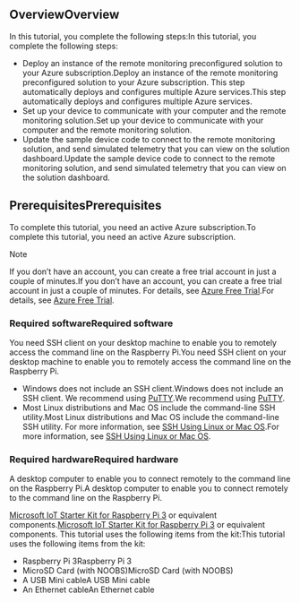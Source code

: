 ## <a name="overview"></a><span data-ttu-id="1649a-101">Overview</span><span class="sxs-lookup"><span data-stu-id="1649a-101">Overview</span></span>

<span data-ttu-id="1649a-102">In this tutorial, you complete the following steps:</span><span class="sxs-lookup"><span data-stu-id="1649a-102">In this tutorial, you complete the following steps:</span></span>

- <span data-ttu-id="1649a-103">Deploy an instance of the remote monitoring preconfigured solution to your Azure subscription.</span><span class="sxs-lookup"><span data-stu-id="1649a-103">Deploy an instance of the remote monitoring preconfigured solution to your Azure subscription.</span></span> <span data-ttu-id="1649a-104">This step automatically deploys and configures multiple Azure services.</span><span class="sxs-lookup"><span data-stu-id="1649a-104">This step automatically deploys and configures multiple Azure services.</span></span>
- <span data-ttu-id="1649a-105">Set up your device to communicate with your computer and the remote monitoring solution.</span><span class="sxs-lookup"><span data-stu-id="1649a-105">Set up your device to communicate with your computer and the remote monitoring solution.</span></span>
- <span data-ttu-id="1649a-106">Update the sample device code to connect to the remote monitoring solution, and send simulated telemetry that you can view on the solution dashboard.</span><span class="sxs-lookup"><span data-stu-id="1649a-106">Update the sample device code to connect to the remote monitoring solution, and send simulated telemetry that you can view on the solution dashboard.</span></span>

## <a name="prerequisites"></a><span data-ttu-id="1649a-107">Prerequisites</span><span class="sxs-lookup"><span data-stu-id="1649a-107">Prerequisites</span></span>

<span data-ttu-id="1649a-108">To complete this tutorial, you need an active Azure subscription.</span><span class="sxs-lookup"><span data-stu-id="1649a-108">To complete this tutorial, you need an active Azure subscription.</span></span>

> [!NOTE]
> <span data-ttu-id="1649a-109">If you don’t have an account, you can create a free trial account in just a couple of minutes.</span><span class="sxs-lookup"><span data-stu-id="1649a-109">If you don’t have an account, you can create a free trial account in just a couple of minutes.</span></span> <span data-ttu-id="1649a-110">For details, see [Azure Free Trial][lnk-free-trial].</span><span class="sxs-lookup"><span data-stu-id="1649a-110">For details, see [Azure Free Trial][lnk-free-trial].</span></span>

### <a name="required-software"></a><span data-ttu-id="1649a-111">Required software</span><span class="sxs-lookup"><span data-stu-id="1649a-111">Required software</span></span>

<span data-ttu-id="1649a-112">You need SSH client on your desktop machine to enable you to remotely access the command line on the Raspberry Pi.</span><span class="sxs-lookup"><span data-stu-id="1649a-112">You need SSH client on your desktop machine to enable you to remotely access the command line on the Raspberry Pi.</span></span>

- <span data-ttu-id="1649a-113">Windows does not include an SSH client.</span><span class="sxs-lookup"><span data-stu-id="1649a-113">Windows does not include an SSH client.</span></span> <span data-ttu-id="1649a-114">We recommend using [PuTTY](http://www.putty.org/).</span><span class="sxs-lookup"><span data-stu-id="1649a-114">We recommend using [PuTTY](http://www.putty.org/).</span></span>
- <span data-ttu-id="1649a-115">Most Linux distributions and Mac OS include the command-line SSH utility.</span><span class="sxs-lookup"><span data-stu-id="1649a-115">Most Linux distributions and Mac OS include the command-line SSH utility.</span></span> <span data-ttu-id="1649a-116">For more information, see [SSH Using Linux or Mac OS](https://www.raspberrypi.org/documentation/remote-access/ssh/unix.md).</span><span class="sxs-lookup"><span data-stu-id="1649a-116">For more information, see [SSH Using Linux or Mac OS](https://www.raspberrypi.org/documentation/remote-access/ssh/unix.md).</span></span>

### <a name="required-hardware"></a><span data-ttu-id="1649a-117">Required hardware</span><span class="sxs-lookup"><span data-stu-id="1649a-117">Required hardware</span></span>

<span data-ttu-id="1649a-118">A desktop computer to enable you to connect remotely to the command line on the Raspberry Pi.</span><span class="sxs-lookup"><span data-stu-id="1649a-118">A desktop computer to enable you to connect remotely to the command line on the Raspberry Pi.</span></span>

<span data-ttu-id="1649a-119">[Microsoft IoT Starter Kit for Raspberry Pi 3][lnk-starter-kits] or equivalent components.</span><span class="sxs-lookup"><span data-stu-id="1649a-119">[Microsoft IoT Starter Kit for Raspberry Pi 3][lnk-starter-kits] or equivalent components.</span></span> <span data-ttu-id="1649a-120">This tutorial uses the following items from the kit:</span><span class="sxs-lookup"><span data-stu-id="1649a-120">This tutorial uses the following items from the kit:</span></span>

- <span data-ttu-id="1649a-121">Raspberry Pi 3</span><span class="sxs-lookup"><span data-stu-id="1649a-121">Raspberry Pi 3</span></span>
- <span data-ttu-id="1649a-122">MicroSD Card (with NOOBS)</span><span class="sxs-lookup"><span data-stu-id="1649a-122">MicroSD Card (with NOOBS)</span></span>
- <span data-ttu-id="1649a-123">A USB Mini cable</span><span class="sxs-lookup"><span data-stu-id="1649a-123">A USB Mini cable</span></span>
- <span data-ttu-id="1649a-124">An Ethernet cable</span><span class="sxs-lookup"><span data-stu-id="1649a-124">An Ethernet cable</span></span>

[lnk-starter-kits]: https://azure.microsoft.com/develop/iot/starter-kits/
[lnk-free-trial]: http://azure.microsoft.com/pricing/free-trial/
